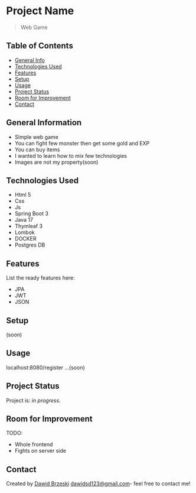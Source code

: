 # Project Name
> Web Game
## Table of Contents
* [General Info](#general-information)
* [Technologies Used](#technologies-used)
* [Features](#features)
* [Setup](#setup)
* [Usage](#usage)
* [Project Status](#project-status)
* [Room for Improvement](#room-for-improvement)
* [Contact](#contact)

## General Information
- Simple web game
- You can fight few monster then get some gold and EXP
- You can buy items
- I wanted to learn how to mix few technologies
- Images are not my property(soon)

## Technologies Used
- Html 5
- Css
- Js
- Spring Boot 3
- Java 17
- Thymleaf 3
- Lombok
- DOCKER
- Postgres DB
## Features
List the ready features here:
- JPA
- JWT
- JSON

## Setup
(soon)

## Usage
localhost:8080/register ...(soon)
## Project Status
Project is: _in progress_.

## Room for Improvement
TODO:
- Whole frontend
- Fights on server side

## Contact
Created by [Dawid Brzeski](https://github.com/Leiser619) [dawidsd123@gmail.com](https://gmail.com)- feel free to contact me!
